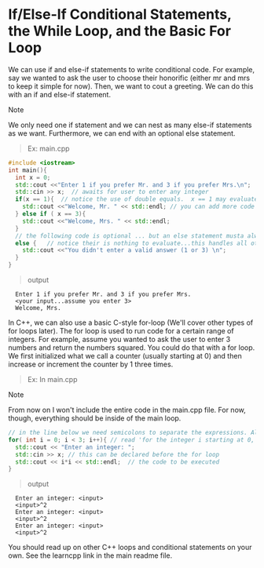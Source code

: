 # If/Else-If Conditional Statements, the While Loop, and the Basic For Loop

We can use if and else-if statements to write conditional code. 
For example, say we wanted to ask the user to choose their honorific (either mr and mrs to keep it simple for now).
Then, we want to cout a greeting. We can do this with an if and else-if statement. 

> [!NOTE]
> We only need one if statement and we can nest as many else-if statements as we want. Furthermore, we can end with an optional else statement.

> Ex: main.cpp

```cpp
#include <iostream>
int main(){
  int x = 0;
  std::cout <<"Enter 1 if you prefer Mr. and 3 if you prefer Mrs.\n";
  std::cin >> x;  // awaits for user to enter any integer
  if(x == 1){  // notice the use of double equals.  x == 1 may evaluate to 'true' or 1 OR it may evaluate to 'false' or 0
    std::cout <<"Welcome, Mr. " << std::endl; // you can add more code as you please
  } else if ( x == 3){ 
    std::cout <<"Welcome, Mrs. " << std::endl;
  }
  // the following code is optional ... but an else statement musta always follow an if statement
  else {   // notice their is nothing to evaluate...this handles all other cases or integers entered
    std::cout <<"You didn't enter a valid answer (1 or 3) \n";
  }
}
```

> output

```console
  Enter 1 if you prefer Mr. and 3 if you prefer Mrs.
  <your input...assume you enter 3>
  Welcome, Mrs. 
```

In C++, we can also use a basic C-style for-loop (We'll cover other types of for loops later). 
The for loop is used to run code for a certain range of integers. 
For example, assume you wanted to ask the user to enter 3 numbers and return the numbers squared. 
You could do that with a for loop. We first initialized what we call a counter (usually starting at 0) and then increase or increment the counter by 1 three times. 

> Ex: In main.cpp

> [!NOTE]
> From now on I won't include the entire code in the main.cpp file. For now, though, everything should be inside of the main loop.

```cpp
// in the line below we need semicolons to separate the expressions. Also, i++ is another way of writing i = i + 1
for( int i = 0; i < 3; i++){ // read 'for the integer i starting at 0, while i is less than 3, execute some code below, and then increment the counter i by 1
  std::cout << "Enter an integer: ";
  std::cin >> x; // this can be declared before the for loop
  std::cout << i*i << std::endl;  // the code to be executed
}
```

> output

```console
  Enter an integer: <input>
  <input>^2
  Enter an integer: <input>
  <input>^2
  Enter an integer: <input>
  <input>^2
``` 

You should read up on other C++ loops and conditional statements on your own. See the learncpp link in the main readme file. 
